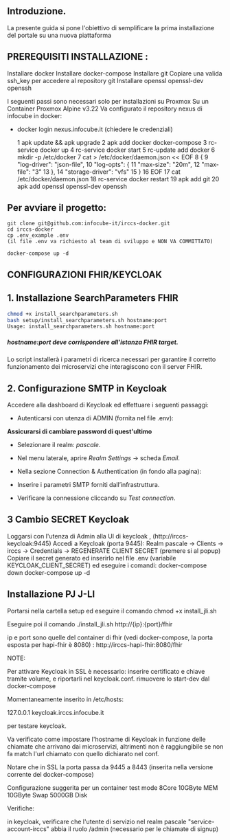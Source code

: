 ## Introduzione.
La presente guida si pone l'obiettivo di semplificare la prima installazione del portale
su una nuova piattaforma


## PREREQUISITI INSTALLAZIONE :

Installare docker
Installare docker-compose
Installare git
Copiare una valida ssh_key per accedere al repository git 
Installare openssl openssl-dev openssh

I seguenti passi sono necessari solo per installazioni su Proxmox
Su un Container Proxmox Alpine v3.22
Va configurato il repository nexus di infocube in docker: 
 - docker login nexus.infocube.it (chiedere le credenziali)


   1 apk update && apk upgrade
   2 apk add docker docker-compose
   3 rc-service docker up
   4 rc-service docker start
   5 rc-update add docker
   6 mkdir -p /etc/docker
   7 cat > /etc/docker/daemon.json << EOF
   8 {
   9  "log-driver": "json-file",
  10  "log-opts": {
  11     "max-size": "20m",
  12     "max-file": "3"
  13  },
  14  "storage-driver": "vfs"
  15 }
  16 EOF
  17 cat /etc/docker/daemon.json 
  18 rc-service docker restart
  19 apk add git
  20 apk add openssl openssl-dev openssh


## Per avviare il progetto:

```
git clone git@github.com:infocube-it/irccs-docker.git
cd irccs-docker
cp .env_example .env
(il file .env va richiesto al team di sviluppo e NON VA COMMITTATO)

docker-compose up -d
```

## CONFIGURAZIONI FHIR/KEYCLOAK

## 1. Installazione SearchParameters FHIR

```bash
chmod +x install_searchparameters.sh
bash setup/install_searchparameters.sh hostname:port
Usage: install_searchparameters.sh hostname:port
```
##### hostname:port deve corrispondere all’istanza FHIR target.

Lo script installerà i parametri di ricerca necessari per garantire il corretto funzionamento dei microservizi che interagiscono con il server FHIR.

## 2. Configurazione SMTP in Keycloak

Accedere alla dashboard di Keycloak ed effettuare i seguenti passaggi:

- Autenticarsi con utenza di ADMIN (fornita nel file .env):


**Assicurarsi di cambiare password di quest'ultimo**

- Selezionare il realm: _pascale_.

- Nel menu laterale, aprire _Realm Settings_ → scheda _Email_.

- Nella sezione Connection & Authentication (in fondo alla pagina):

- Inserire i parametri SMTP forniti dall’infrastruttura.

- Verificare la connessione cliccando su _Test connection_.

## 3 Cambio SECRET Keycloak

Loggarsi con l'utenza di Admin alla UI di keycloak , (http://irccs-keycloak:9445)
Accedi a Keycloak (porta 9445): Realm pascale → Clients → irccs → Credentials → REGENERATE CLIENT SECRET (premere si al popup)
Copiare il secret generato ed inserirlo nel file .env (variabile KEYCLOAK_CLIENT_SECRET) ed eseguire i comandi:
docker-compose down
docker-compose up -d

## Installazione PJ J-LI
Portarsi nella cartella setup ed eseguire il comando
chmod +x install_jli.sh

Eseguire poi il comando
./install_jli.sh http://{ip}:{port}/fhir  

ip e port sono quelle del container di fhir (vedi docker-compose, la porta esposta per hapi-fhir è 8080) : http://irccs-hapi-fhir:8080/fhir

NOTE:

Per attivare Keycloak in SSL è necessario:
inserire certificato e chiave tramite volume, e riportarli nel keycloak.conf.
rimuovere lo start-dev dal docker-compose

Momentaneamente inserito in /etc/hosts:

127.0.0.1 keycloak.irccs.infocube.it

per testare keycloak.

Va verificato come impostare l'hostname di Keycloak in funzione delle chiamate che arrivano dai microservizi, altrimenti non è raggiungibile se non fa match l'url chiamato con quello dichiarato nel conf.

Notare che in SSL la porta passa da 9445 a 8443 (inserita nella versione corrente del docker-compose) 

Configurazione suggerita per un container test mode
8Core
10GByte MEM
10GByte Swap
5000GB Disk


Verifiche:

in keycloak, verificare che l'utente di servizio nel realm pascale "service-account-irccs" abbia il ruolo /admin (necessario per le chiamate di signup)